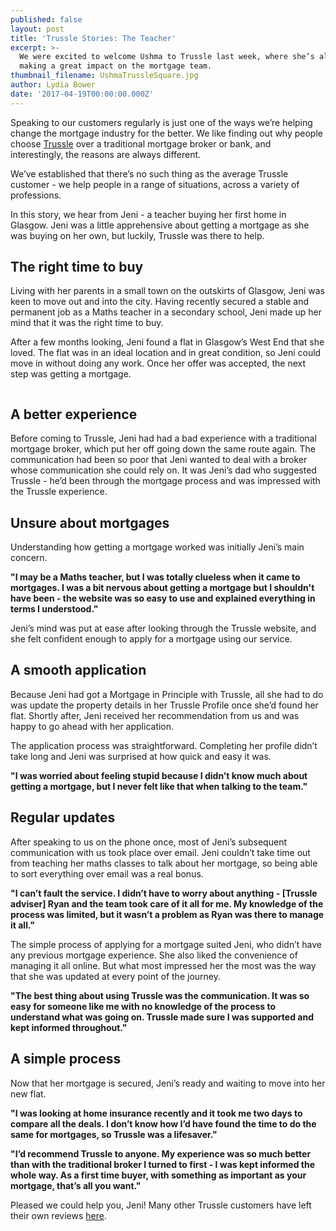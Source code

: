 ```yaml
---
published: false
layout: post
title: 'Trussle Stories: The Teacher'
excerpt: >-
  We were excited to welcome Ushma to Trussle last week, where she’s already
  making a great impact on the mortgage team.  
thumbnail_filename: UshmaTrussleSquare.jpg
author: Lydia Bower
date: '2017-04-19T00:00:00.000Z'
---
```

Speaking to our customers regularly is just one of the ways we’re helping change the mortgage industry for the better. We like finding out why people choose [Trussle](https://trussle.com/) over a traditional mortgage broker or bank, and interestingly, the reasons are always different.  

We’ve established that there’s no such thing as the average Trussle customer - we help people in a range of situations, across a variety of professions. 

In this story, we hear from Jeni - a teacher buying her first home in Glasgow. Jeni was a little apprehensive about getting a mortgage as she was buying on her own, but luckily, Trussle was there to help. 


## The right time to buy

Living with her parents in a small town on the outskirts of Glasgow, Jeni was keen to move out and into the city. Having recently secured a stable and permanent job as a Maths teacher in a secondary school, Jeni made up her mind that it was the right time to buy.

After a few months looking, Jeni found a flat in Glasgow’s West End that she loved. The flat was in an ideal location and in great condition, so Jeni could move in without doing any work. Once her offer was accepted, the next step was getting a mortgage. 

<image of local area>


## A better experience

Before coming to Trussle, Jeni had had a bad experience with a traditional mortgage broker, which put her off going down the same route again. The communication had been so poor that Jeni wanted to deal with a broker whose communication she could rely on. It was Jeni’s dad who suggested Trussle - he’d been through the mortgage process and was impressed with the Trussle experience.  


## Unsure about mortgages

Understanding how getting a mortgage worked was initially Jeni’s main concern. 

__"I may be a Maths teacher, but I was totally clueless when it came to mortgages. I was a bit nervous about getting a mortgage but I shouldn't have been - the website was so easy to use and explained everything in terms I understood."__

Jeni’s mind was put at ease after looking through the Trussle website, and she felt confident enough to apply for a mortgage using our service. 

## A smooth application

Because Jeni had got a Mortgage in Principle with Trussle, all she had to do was update the property details in her Trussle Profile once she’d found her flat. Shortly after, Jeni received her recommendation from us and was happy to go ahead with her application.  

The application process was straightforward. Completing her profile didn’t take long and Jeni was surprised at how quick and easy it was. 

__"I was worried about feeling stupid because I didn’t know much about getting a mortgage, but I never felt like that when talking to the team."__

## Regular updates

After speaking to us on the phone once, most of Jeni’s subsequent communication with us took place over email. Jeni couldn’t take time out from teaching her maths classes to talk about her mortgage, so being able to sort everything over email was a real bonus.   

__"I can’t fault the service. I didn’t have to worry about anything - [Trussle adviser] Ryan and the team took care of it all for me. My knowledge of the process was limited, but it wasn’t a problem as Ryan was there to manage it all."__

The simple process of applying for a mortgage suited Jeni, who didn’t have any previous mortgage experience. She also liked the convenience of managing it all online. But what most impressed her the most was the way that she was updated at every point of the journey.

__"The best thing about using Trussle was the communication. It was so easy for someone like me with no knowledge of the process to understand what was going on. Trussle made sure I was supported and kept informed throughout."__

## A simple process

Now that her mortgage is secured, Jeni’s ready and waiting to move into her new flat. 

__"I was looking at home insurance recently and it took me two days to compare all the deals. I don’t know how I’d have found the time to do the same for mortgages, so Trussle was a lifesaver."__ 

__"I’d recommend Trussle to anyone. My experience was so much better than with the traditional broker I turned to first - I was kept informed the whole way. As a first time buyer, with something as important as your mortgage, that’s all you want."__ 

Pleased we could help you, Jeni! Many other Trussle customers have left their own reviews [here](https://uk.trustpilot.com/review/trussle.com "Trustpilot"). 

